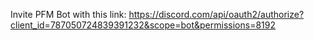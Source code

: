 Invite PFM Bot with this link: https://discord.com/api/oauth2/authorize?client_id=787050724839391232&scope=bot&permissions=8192
